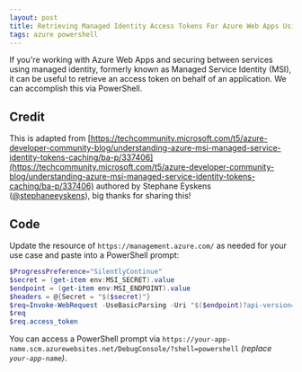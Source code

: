 ```yaml
---
layout: post
title: Retrieving Managed Identity Access Tokens For Azure Web Apps Using PowerShell Console
tags: azure powershell
---
```


If you're working with Azure Web Apps and securing between services using managed identity, formerly known as Managed Service Identity (MSI), it can be useful to retrieve an access token on behalf of an application. We can accomplish this via PowerShell.

## Credit

This is adapted from [https://techcommunity.microsoft.com/t5/azure-developer-community-blog/understanding-azure-msi-managed-service-identity-tokens-caching/ba-p/337406](https://techcommunity.microsoft.com/t5/azure-developer-community-blog/understanding-azure-msi-managed-service-identity-tokens-caching/ba-p/337406) authored by Stephane Eyskens ([@stephaneeyskens](https://twitter.com/stephaneeyskens)), big thanks for sharing this!

## Code

Update the resource of `https://management.azure.com/` as needed for your use case and paste into a PowerShell prompt:

```powershell
$ProgressPreference="SilentlyContinue"
$secret = (get-item env:MSI_SECRET).value
$endpoint = (get-item env:MSI_ENDPOINT).value
$headers = @{Secret = "$($secret)"}
$req=Invoke-WebRequest -UseBasicParsing -Uri "$($endpoint)?api-version=2017-09-01&resource=https://management.azure.com/" -Headers $headers|ConvertFrom-JSON
$req
$req.access_token
```

You can access a PowerShell prompt via `https://your-app-name.scm.azurewebsites.net/DebugConsole/?shell=powershell` *(replace `your-app-name`)*.
